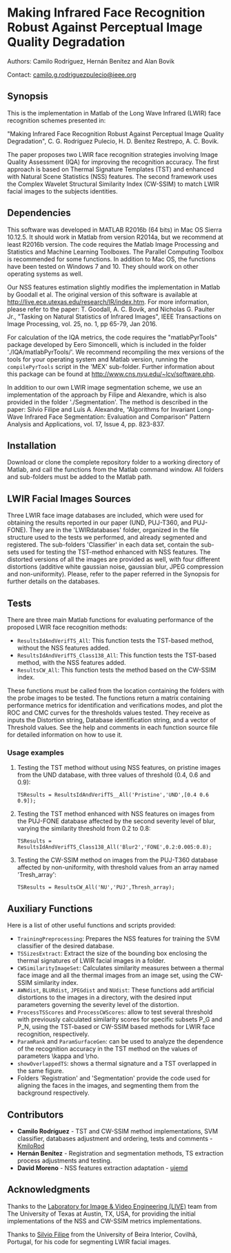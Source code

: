 # Making Infrared Face Recognition Robust Against Perceptual Image Quality Degradation

Authors: Camilo Rodríguez, Hernán Benítez and Alan Bovik

Contact: camilo.g.rodriguezpulecio@ieee.org

## Synopsis

This is the implementation in Matlab of the Long Wave Infrared (LWIR) face recognition schemes presented in:

"Making Infrared Face Recognition Robust Against Perceptual Image Quality Degradation", C. G. Rodríguez Pulecio, H. D. Benítez Restrepo, A. C. Bovik.

The paper proposes two LWIR face recognition strategies involving Image Quality Assessment (IQA) for improving the recognition accuracy. The first approach is based on Thermal Signature Templates (TST) and enhanced with Natural Scene Statistics (NSS) features. The second framework uses the Complex Wavelet Structural Similarity Index (CW-SSIM) to match LWIR facial images to the subjects identities.

## Dependencies

This software was developed in MATLAB R2016b (64 bits) in Mac OS Sierra 10.12.5. It should work in Matlab from version R2014a, but we recommend at least R2016b version. The code requires the Matlab Image Processing and Statistics and Machine Learning Toolboxes. The Parallel Computing Toolbox is recommended for some functions. In addition to Mac OS, the functions have been tested on Windows 7 and 10. They should work on other operating systems as well. 

Our NSS features estimation slightly modifies the implementation in Matlab by Goodall et al. The original version of this software is available at http://live.ece.utexas.edu/research/IR/index.htm. For more information, please refer to the paper: T. Goodall, A. C. Bovik, and Nicholas G. Paulter Jr., "Tasking on Natural Statistics of Infrared Images", IEEE Transactions on Image Processing, vol. 25, no. 1, pp 65-79, Jan 2016.

For calculation of the IQA metrics, the code requires the "matlabPyrTools" package developed by Eero Simoncelli, which is included in the folder './IQA/matlabPyrTools/'. We recommend recompiling the mex versions of the tools for your operating system and Matlab version, running the ```compilePyrTools``` script in the 'MEX' sub-folder. Further information about this package can be found at http://www.cns.nyu.edu/~lcv/software.php.

In addition to our own LWIR image segmentation scheme, we use an implementation of the approach by Filipe and Alexandre, which is also provided in the folder './Segmentation'. The method is described in the paper: Silvio Filipe and Luís A. Alexandre, “Algorithms for Invariant Long-Wave Infrared Face Segmentation: Evaluation and Comparison” Pattern Analysis and Applications, vol. 17, Issue 4, pp. 823-837.

## Installation
Download or clone the complete repository folder to a working directory of Matlab, and call the functions from the Matlab command window. All folders and sub-folders must be added to the Matlab path.

## LWIR Facial Images Sources
Three LWIR face image databases are included, which were used for obtaining the results reported in our paper (UND, PUJ-T360, and PUJ-FONE). They are in the 'LWIRdatabases' folder, organized in the file structure used to the tests we performed, and already segmented and registered. The sub-folders 'Classifier' in each data set, contain the sub-sets used for testing the TST-method enhanced with NSS features. The distorted versions of all the images are provided as well, with four different distortions (additive white gaussian noise, gaussian blur, JPEG compression and non-uniformity). Please, refer to the paper referred in the Synopsis for further details on the databases.

## Tests

There are three main Matlab functions for evaluating performance of the proposed LWIR face recognition methods:

- ```ResultsIdAndVerifTS_All```: This function tests the TST-based method, without the NSS features added.
- ```ResultsIdAndVerifTS_Class138_All```: This function tests the TST-based method, with the NSS features added.
- ```ResultsCW_All```: This function tests the method based on the CW-SSIM index.

These functions must be called from the location containing the folders with the probe images to be tested. The functions return a matrix containing performance metrics for identification and verifications modes, and plot the ROC and CMC curves for the thresholds values tested. They receive as inputs the Distortion string, Database identification string, and a vector of Threshold values. See the help and comments in each function source file for detailed information on how to use it.

### Usage examples

1. Testing the TST method without using NSS features, on pristine images from the UND database, with three values of threshold (0.4, 0.6 and 0.9):

	```TSResults = ResultsIdAndVerifTS__All('Pristine','UND',[0.4 0.6 0.9]);```

2. Testing the TST method enhanced with NSS features on images from the PUJ-FONE database affected by the second severity level of blur, varying the similarity threshold from 0.2 to 0.8:

	```TSResults = ResultsIdAndVerifTS_Class138_All('Blur2','FONE',0.2:0.005:0.8);```

3. Testing the CW-SSIM method on images from the PUJ-T360 database affected by non-uniformity, with threshold values from an array named 'Tresh_array':

	```TSResults = ResultsCW_All('NU','PUJ',Thresh_array);```

## Auxiliary Functions

Here is a list of other useful functions and scripts provided:

- ```TrainingPreprocessing```: Prepares the NSS features for training the SVM classifier of the desired database.
- ```TSSizesExtract```: Extract the size of the bounding box enclosing the thermal signatures of LWIR facial images in a folder.
- ```CWSimilarityImageSet```: Calculates similarity measures between a thermal face image and all the thermal images from an image set, using the CW-SSIM similarity index.
- ```AWNdist```, ```BLURdist```, ```JPEGdist``` and ```NUdist```: These functions add artificial distortions to the images in a directory, with the desired input parameters governing the severity level of the distortion.
- ```ProcessTSScores``` and ```ProcessCWScores```: allow to test several threshold with previously calculated similarity scores for specific subsets P_G and P_N, using the TST-based or CW-SSIM based methods for LWIR face recognition, respectively.
- ```ParamRank``` and ```ParamSurfaceGen```: can be used to analyze the dependence of the recognition accuracy in the TST method on the values of parameters \kappa and \rho.
- ```showOverlappedTS```: shows a thermal signature and a TST overlapped in the same figure.
- Folders 'Registration' and 'Segmentation' provide the code used for aligning the faces in the images, and segmenting them from the background respectively.

## Contributors

* **Camilo Rodríguez** - TST and CW-SSIM method implementations, SVM classifier, databases adjustment and ordering, tests and comments - [KmiloRod](http://github.com/KmiloRod)
* **Hernán Benítez** - Registration and segmentation methods, TS extraction process adjustments and testing.
* **David Moreno** - NSS features extraction adaptation - [ujemd](http://github.com/ujemd)

## Acknowledgments

Thanks to the [Laboratory for Image & Video Engineering (LIVE)](http://live.ece.utexas.edu) team from The University of Texas at Austin, TX, USA, for providing the initial implementations of the NSS and CW-SSIM metrics implementations.

Thanks to [Silvio Filipe](http://socia-lab.di.ubi.pt/~silvio/) from the University of Beira Interior, Covilhã, Portugal, for his code for segmenting LWIR facial images.

